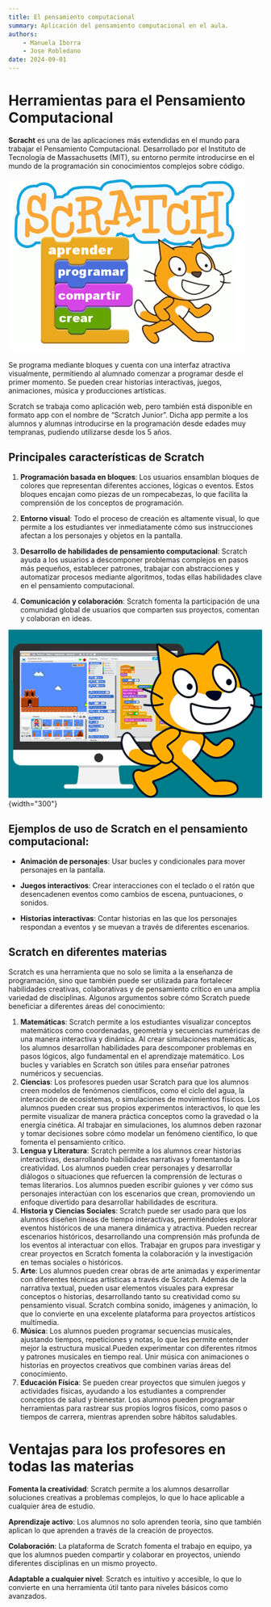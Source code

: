 ```yaml
--- 
title: El pensamiento computacional
summary: Aplicación del pensamiento computacional en el aula.
authors:
    - Manuela Iborra
    - Jose Robledano
date: 2024-09-01
---
```

# **Herramientas para el Pensamiento Computacional**

**Scracht** es una de las aplicaciones más extendidas en el mundo para trabajar el Pensamiento Computacional. Desarrollado por el Instituto de Tecnología de Massachusetts (MIT), su entorno permite introducirse en el mundo de la programación sin conocimientos complejos sobre código.

![imagen](imagenes/scratch.png)

Se programa mediante bloques y cuenta con una interfaz atractiva visualmente, permitiendo al alumnado comenzar a programar desde el primer momento. Se pueden crear historias interactivas, juegos, animaciones, música y producciones artísticas.

Scratch se trabaja como aplicación web, pero también está disponible en formato app  con el nombre de “Scratch Junior”. Dicha app permite a los alumnos y alumnas introducirse en la programación desde edades muy tempranas, pudiendo utilizarse desde los 5 años.

## **Principales características de Scratch**

1. **Programación basada en bloques**: Los usuarios ensamblan bloques de colores que representan diferentes acciones, lógicas o eventos. Estos bloques encajan como piezas de un rompecabezas, lo que facilita la comprensión de los conceptos de programación.

2. **Entorno visual**: Todo el proceso de creación es altamente visual, lo que permite a los estudiantes ver inmediatamente cómo sus instrucciones afectan a los personajes y objetos en la pantalla.

3. **Desarrollo de habilidades de pensamiento computacional**: Scratch ayuda a los usuarios a descomponer problemas complejos en pasos más pequeños, establecer patrones, trabajar con abstracciones y automatizar procesos mediante algoritmos, todas ellas habilidades clave en el pensamiento computacional.

4. **Comunicación y colaboración**: Scratch fomenta la participación de una comunidad global de usuarios que comparten sus proyectos, comentan y colaboran en ideas.


![imagen](imagenes/scratch2.png){width="300"}


## **Ejemplos de uso de Scratch en el pensamiento computacional:**

- **Animación de personajes**: Usar bucles y condicionales para mover personajes en la pantalla.
  
- **Juegos interactivos**: Crear interacciones con el teclado o el ratón que desencadenen eventos como cambios de escena, puntuaciones, o sonidos.
  
- **Historias interactivas**: Contar historias en las que los personajes respondan a eventos y se muevan a través de diferentes escenarios.



## **Scratch en diferentes materias**

Scratch es una herramienta que no solo se limita a la enseñanza de programación, sino que también puede ser utilizada para fortalecer habilidades creativas, colaborativas y de pensamiento crítico en una amplia variedad de disciplinas. Algunos argumentos sobre cómo Scratch puede beneficiar a diferentes áreas del conocimiento:

1. **Matemáticas**:
Scratch permite a los estudiantes visualizar conceptos matemáticos como coordenadas, geometría y secuencias numéricas de una manera interactiva y dinámica. Al crear simulaciones matemáticas, los alumnos desarrollan habilidades para descomponer problemas en pasos lógicos, algo fundamental en el aprendizaje matemático. Los bucles y variables en Scratch son útiles para enseñar patrones numéricos y secuencias.
2. **Ciencias**:
Los profesores pueden usar Scratch para que los alumnos creen modelos de fenómenos científicos, como el ciclo del agua, la interacción de ecosistemas, o simulaciones de movimientos físicos. Los alumnos pueden crear sus propios experimentos interactivos, lo que les permite visualizar de manera práctica conceptos como la gravedad o la energía cinética. Al trabajar en simulaciones, los alumnos deben razonar y tomar decisiones sobre cómo modelar un fenómeno científico, lo que fomenta el pensamiento crítico.
3. **Lengua y Literatura**:
Scratch permite a los alumnos crear historias interactivas, desarrollando habilidades narrativas y fomentando la creatividad. Los alumnos pueden crear personajes y desarrollar diálogos o situaciones que refuercen la comprensión de lecturas o temas literarios. Los alumnos pueden escribir guiones y ver cómo sus personajes interactúan con los escenarios que crean, promoviendo un enfoque divertido para desarrollar habilidades de escritura.
4. **Historia y Ciencias Sociales**:
Scratch puede ser usado para que los alumnos diseñen líneas de tiempo interactivas, permitiéndoles explorar eventos históricos de una manera dinámica y atractiva. Pueden recrear escenarios históricos, desarrollando una comprensión más profunda de los eventos al interactuar con ellos. Trabajar en grupos para investigar y crear proyectos en Scratch fomenta la colaboración y la investigación en temas sociales o históricos.
5. **Arte**:
Los alumnos pueden crear obras de arte animadas y experimentar con diferentes técnicas artísticas a través de Scratch. Además de la narrativa textual, pueden usar elementos visuales para expresar conceptos o historias, desarrollando tanto su creatividad como su pensamiento visual. Scratch combina sonido, imágenes y animación, lo que lo convierte en una excelente plataforma para proyectos artísticos multimedia.
6. **Música**:
Los alumnos pueden programar secuencias musicales, ajustando tiempos, repeticiones y notas, lo que les permite entender mejor la estructura musical.Pueden experimentar con diferentes ritmos y patrones musicales en tiempo real. Unir música con animaciones o historias en proyectos creativos que combinen varias áreas del conocimiento.
7. **Educación Física**:
Se pueden crear proyectos que simulen juegos y actividades físicas, ayudando a los estudiantes a comprender conceptos de salud y bienestar. Los alumnos pueden programar herramientas para rastrear sus propios logros físicos, como pasos o tiempos de carrera, mientras aprenden sobre hábitos saludables.


# **Ventajas para los profesores en todas las materias**

**Fomenta la creatividad**: Scratch permite a los alumnos desarrollar soluciones creativas a problemas complejos, lo que lo hace aplicable a cualquier área de estudio.

**Aprendizaje activo**: Los alumnos no solo aprenden teoría, sino que también aplican lo que aprenden a través de la creación de proyectos.

**Colaboración**: La plataforma de Scratch fomenta el trabajo en equipo, ya que los alumnos pueden compartir y colaborar en proyectos, uniendo diferentes disciplinas en un mismo proyecto.

**Adaptable a cualquier nivel**: Scratch es intuitivo y accesible, lo que lo convierte en una herramienta útil tanto para niveles básicos como avanzados.